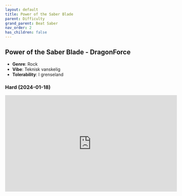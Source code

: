 ```yaml
---
layout: default
title: Power of the Saber Blade
parent: Difficulty
grand_parent: Beat Saber
nav_order: 2
has_children: false
---
```


## Power of the Saber Blade - DragonForce
- **Genre**: Rock
- **Vibe**: Teknisk vanskelig
- **Tolerability**: I grenseland


### Hard (2024-01-18)

<iframe width="560" height="315" src="https://www.youtube.com/embed/piz0Z6XNSNQ?si=kK4lrMARYXlzzrIM" title="YouTube video player" frameborder="0" allow="accelerometer; autoplay; clipboard-write; encrypted-media; gyroscope; picture-in-picture; web-share" allowfullscreen></iframe>

